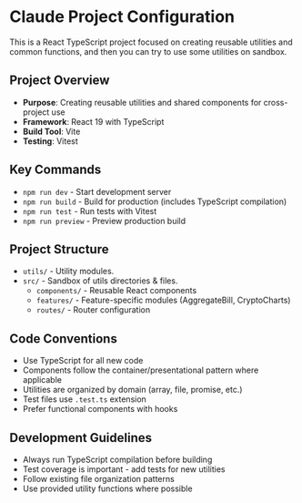 # Claude Project Configuration

This is a React TypeScript project focused on creating reusable utilities and common functions, and then you can try to use some utilities on sandbox.

## Project Overview
- **Purpose**: Creating reusable utilities and shared components for cross-project use
- **Framework**: React 19 with TypeScript
- **Build Tool**: Vite
- **Testing**: Vitest

## Key Commands
- `npm run dev` - Start development server
- `npm run build` - Build for production (includes TypeScript compilation)
- `npm run test` - Run tests with Vitest
- `npm run preview` - Preview production build

## Project Structure
- `utils/` - Utility modules.
- `src/` - Sandbox of utils directories & files.
  - `components/` - Reusable React components
  - `features/` - Feature-specific modules (AggregateBill, CryptoCharts)
  - `routes/` - Router configuration

## Code Conventions
- Use TypeScript for all new code
- Components follow the container/presentational pattern where applicable
- Utilities are organized by domain (array, file, promise, etc.)
- Test files use `.test.ts` extension
- Prefer functional components with hooks

## Development Guidelines
- Always run TypeScript compilation before building
- Test coverage is important - add tests for new utilities
- Follow existing file organization patterns
- Use provided utility functions where possible
